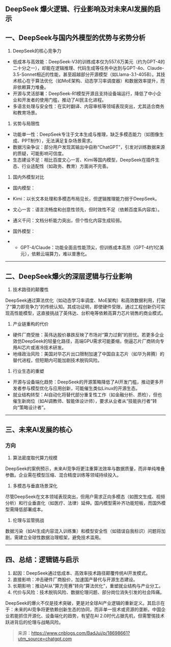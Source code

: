 ## DeepSeek 爆火逻辑、行业影响及对未来AI发展的启示

## 一、DeepSeek与国内外模型的优势与劣势分析  

1. DeepSeek的核心竞争力

- 低成本与高效能：DeepSeek-V3的训练成本仅为557.6万美元（约为GPT-4的二十分之一），却能在逻辑推理、代码生成等任务中达到与GPT-4o、Claude-3.5-Sonnet相近的性能，甚至超越部分开源模型（如Llama-3.1-405B）。其技术核心在于算法优化（如MoE架构、动态学习率调度器）和数据效率提升，而非依赖算力堆叠。  
- 开源与灵活部署：DeepSeek-R1模型开源且支持设备端运行，降低了中小企业和开发者的使用门槛，推动了AI民主化进程。  
- 多语言处理与安全性：在实时翻译、内容审核等领域表现突出，尤其适合商务和教育场景。



1. 劣势与局限性

- 功能单一性：DeepSeek专注于文本生成与推理，缺乏多模态能力（如图像生成、PPT制作），无法满足复杂场景需求。  
- 数据污染争议：部分用户发现其输出中自称“ChatGPT”，引发对训练数据来源的质疑，可能影响可信度。  
- 生态建设不足：相比百度文心一言、Kimi等国内模型，DeepSeek在插件生态、行业适配性（如政务、教育）方面尚不完善。



1. 国内外模型对比

- 国内模型：  
- Kimi：以长文本处理和多模态布局见长，但逻辑推理能力弱于DeepSeek。  
- 文心一言：语言流畅度和创意性领先，但时效性不足（依赖百度系内容库）。  
- 通义千问：文档分析能力突出，但个性化内容生成较弱。  
- 国外模型：  

- - GPT-4/Claude：功能全面且性能顶尖，但训练成本高昂（GPT-4约1亿美元），依赖云端算力，难以普惠化。



------

## 二、DeepSeek爆火的深层逻辑与行业影响  

1. 技术路径的颠覆性

DeepSeek通过算法优化（如动态学习率调度、MoE架构）和高效数据利用，打破了“算力即竞争力”的传统认知。其成功证明，即使硬件受限，通过工程创新仍可实现高性能模型，这直接挑战了英伟达、台积电等依赖高算力芯片销售的商业模式。  



1. 产业链重构的代价

- 硬件厂商受挫：英伟达股价暴跌反映了市场对“算力过剩”的担忧。若更多企业效仿DeepSeek的轻量化路径，高端GPU需求可能萎缩，倒逼芯片厂商转向专用AI芯片或液冷技术研发。  
- 地缘政治风险：美国对华芯片出口限制加速了中国自主芯片（如华为昇腾）的替代进程，但短期内可能加剧技术脱钩风险。



1. 行业生态的重塑

- 开源与设备端化趋势：DeepSeek的开源策略降低了AI开发门槛，推动更多开发者参与模型优化与应用创新，可能催生类似Linux的开源生态。  
- 就业结构转型：AI自动化将替代部分重复性工作（如金融分析、质检），但也催生新岗位（如AI调教师、智能体设计师），要求从业者从“技能执行者”转向“策略设计者”。



------

## 三、未来AI发展的核心

### 方向  

1. 算法密度取代算力规模

DeepSeek的案例预示，未来AI竞争将更注重算法效率与数据质量，而非单纯堆叠参数。企业需在模型压缩、混合精度训练等领域持续投入。  



1. 多模态与垂直场景深化

尽管DeepSeek在文本领域表现突出，但用户需求正向多模态（如图文生成、视频分析）和行业垂直化（如医疗、法律）延伸。国内模型需补齐功能短板，而国外模型需降低部署成本。  



1. 伦理与监管挑战

数据污染（如AI生成内容混入训练集）和模型安全性（如错误自我标识）问题将加剧，需建立全球性数据治理框架，避免技术滥用。  



------

## 四、总结：逻辑链与启示  

1. 起因：DeepSeek通过低成本、高效率技术路径颠覆传统AI开发模式。  
2. 直接影响：冲击硬件厂商股价，加速国产替代与开源生态建设。  
3. 长期影响：推动AI从“算力竞赛”转向“算法优化”，重塑就业结构与产业分工。  
4. 代价与风险：技术脱钩风险、数据伦理问题、部分岗位消失引发的社会阵痛。



DeepSeek的爆火不仅是技术突破，更是对全球AI产业逻辑的重新定义。其启示在于：未来的AI竞争将更依赖创新生态的协同，而非单一技术或资源的垄断。中国企业若能抓住开源化、设备端化的趋势，有望在AI 2.0时代占据先机，但需警惕技术跃进背后的伦理与战略风险。



> 来源：https://www.cnblogs.com/BadJui/p/18698661?utm_source=chatgpt.com